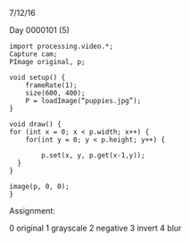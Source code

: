 7/12/16

Day 0000101 (5)

```processing
import processing.video.*;
Capture cam;
PImage original, p;

void setup() {
	frameRate(1);
	size(600, 400);
	P = loadImage(“puppies.jpg”);
}

void draw() {
for (int x = 0; x < p.width; x++) {
	for(int y = 0; y < p.height; y++) {
		
		p.set(x, y, p.get(x-1,y));
  }
}

image(p, 0, 0);
}
```

Assignment:

0 original
1 grayscale
2 negative
3 invert
4 blur
